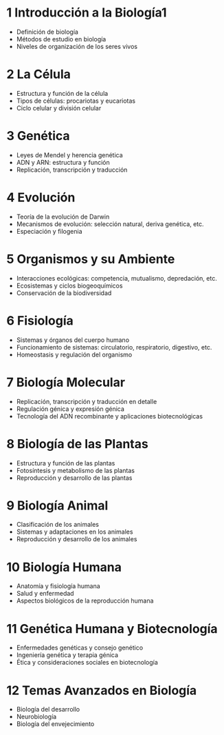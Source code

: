 # 1 Introducción a la Biología1 
- Definición de biología
- Métodos de estudio en biología
- Niveles de organización de los seres vivos

# 2 La Célula
- Estructura y función de la célula
- Tipos de células: procariotas y eucariotas
- Ciclo celular y división celular

# 3 Genética
- Leyes de Mendel y herencia genética
- ADN y ARN: estructura y función
- Replicación, transcripción y traducción

# 4 Evolución
- Teoría de la evolución de Darwin
- Mecanismos de evolución: selección natural, deriva genética, etc.
- Especiación y filogenia

# 5 Organismos y su Ambiente
- Interacciones ecológicas: competencia, mutualismo, depredación, etc.
- Ecosistemas y ciclos biogeoquímicos
- Conservación de la biodiversidad

# 6 Fisiología
- Sistemas y órganos del cuerpo humano
- Funcionamiento de sistemas: circulatorio, respiratorio, digestivo, etc.
- Homeostasis y regulación del organismo

# 7 Biología Molecular
- Replicación, transcripción y traducción en detalle
- Regulación génica y expresión génica
- Tecnología del ADN recombinante y aplicaciones biotecnológicas

# 8 Biología de las Plantas
- Estructura y función de las plantas
- Fotosíntesis y metabolismo de las plantas
- Reproducción y desarrollo de las plantas

# 9 Biología Animal
- Clasificación de los animales
- Sistemas y adaptaciones en los animales
- Reproducción y desarrollo de los animales

# 10 Biología Humana
 - Anatomía y fisiología humana
 - Salud y enfermedad
 - Aspectos biológicos de la reproducción humana

# 11 Genética Humana y Biotecnología
 - Enfermedades genéticas y consejo genético
 - Ingeniería genética y terapia génica
 - Ética y consideraciones sociales en biotecnología

# 12 Temas Avanzados en Biología
 - Biología del desarrollo
 - Neurobiología
 - Biología del envejecimiento
